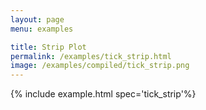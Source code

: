 ```yaml
---
layout: page
menu: examples

title: Strip Plot
permalink: /examples/tick_strip.html
image: /examples/compiled/tick_strip.png
---
```




{% include example.html spec='tick_strip'%}
